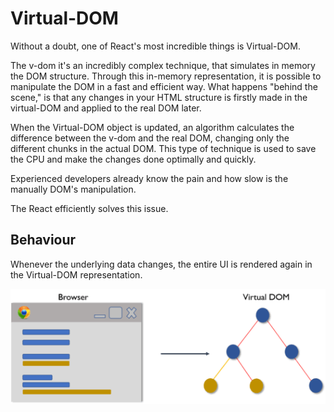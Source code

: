 # Virtual-DOM

Without a doubt, one of React's most incredible things is Virtual-DOM.

The v-dom it's an incredibly complex technique, that simulates in memory the DOM structure. Through this in-memory representation, it is possible to manipulate the DOM in a fast and efficient way. What happens "behind the scene," is that any changes in your HTML structure is firstly made in the virtual-DOM and applied to the real DOM later.

When the Virtual-DOM object is updated, an algorithm calculates the difference between the v-dom and the real DOM, changing only the different chunks in the actual DOM. This type of technique is used to save the CPU and make the changes done optimally and quickly.

Experienced developers already know the pain and how slow is the manually DOM's manipulation.

The React efficiently solves this issue.

## Behaviour

Whenever the underlying data changes, the entire UI is rendered again in the Virtual-DOM representation.

![](/images/image_1.png)
